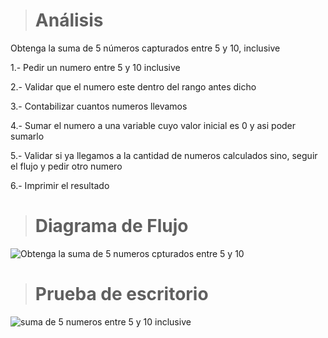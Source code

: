 > # Análisis
Obtenga la suma de 5 números capturados entre 5 y 10, inclusive

1.- Pedir un numero entre 5 y 10 inclusive

2.- Validar que el numero este dentro del rango antes dicho 

3.- Contabilizar cuantos numeros llevamos 

4.- Sumar el numero a una variable cuyo valor inicial es 0 y asi poder sumarlo

5.- Validar si ya llegamos a la cantidad de numeros calculados sino, seguir el flujo y pedir otro numero

6.- Imprimir el resultado

> # Diagrama de Flujo
![Obtenga la suma de 5 numeros cpturados entre 5 y 10](https://github.com/carlostapia3305/ICI-1ra-Parcial-Portafolio/assets/143683517/e0624e50-d5dd-42b5-81bd-3ff374c7feb4)

> # Prueba de escritorio 
![suma de 5 numeros entre 5 y 10 inclusive](https://github.com/carlostapia3305/ICI-1ra-Parcial-Portafolio/assets/143683517/2ee95546-96f6-4340-8ea1-07d2f7df5d64)
    
